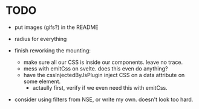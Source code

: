 # TODO

- put images (gifs?) in the README

- radius for everything

- finish reworking the mounting:

  - make sure all our CSS is inside our components. leave no trace.
  - mess with emitCss on svelte. does this even do anything?
  - have the cssInjectedByJsPlugin inject CSS on a data attribute on some element.
    - actaully first, verify if we even need this with emitCss.

- consider using filters from NSE, or write my own. doesn't look too hard.
